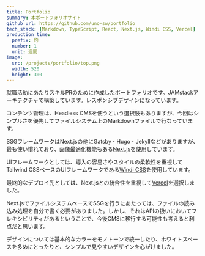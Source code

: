 ```yaml
---
title: Portfolio
summary: 本ポートフォリオサイト
github_url: https://github.com/uno-sw/portfolio
tech_stack: [Markdown, TypeScript, React, Next.js, Windi CSS, Vercel]
production_time:
  prefix: 約
  number: 1
  unit: 週間
image:
  src: /projects/portfolio/top.png
  width: 520
  height: 300
---
```

就職活動にあたりスキルPRのために作成したポートフォリオです。JAMstackアーキテクチャで構築しています。レスポンシブデザインになっています。

コンテンツ管理は、Headless CMSを使うという選択肢もありますが、今回はシンプルさを優先してファイルシステム上のMarkdownファイルで行なっています。

SSGフレームワークはNext.jsの他にGatsby・Hugo・Jekyllなどがありますが、最も使い慣れており、画像最適化機能もある[Next.js](https://nextjs.org/)を使用しています。

UIフレームワークとしては、導入の容易さやスタイルの柔軟性を重視してTailwind CSSベースのUIフレームワークである[Windi CSS](https://windicss.org/)を使用しています。

最終的なデプロイ先としては、Next.jsとの統合性を重視して[Vercel](https://vercel.com/)を選択しました。

Next.jsでファイルシステムベースでSSGを行うにあたっては、ファイルの読み込み処理を自分で書く必要がありました。しかし、それはAPIの扱いにおいてフレキシビリティがあるということで、今後CMSに移行する可能性も考えると利点だと思います。

デザインについては基本的なカラーをモノトーンで統一したり、ホワイトスペースを多めにとったりと、シンプルで見やすいデザインを心がけました。

